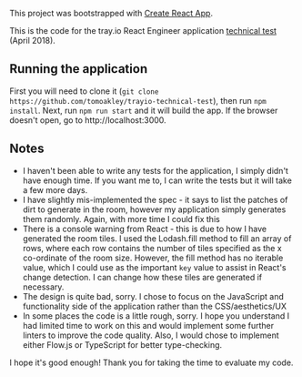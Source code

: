 This project was bootstrapped with [Create React App](https://github.com/facebookincubator/create-react-app).

This is the code for the tray.io React Engineer application [technical test](https://gist.github.com/DavidJSimpsonEsq/3c092dfeba83cf10f3043555470f0e38) (April 2018).

## Running the application
First you will need to clone it (`git clone https://github.com/tomoakley/trayio-technical-test`), then run `npm install`. Next, run `npm run start` and it will build the app. If the browser doesn't open, go to http://localhost:3000.

## Notes
- I haven't been able to write any tests for the application, I simply didn't have enough time. If you want me to, I can write the tests but it will take a few more days.
- I have slightly mis-implemented the spec - it says to list the patches of dirt to generate in the room, however my application simply generates them randomly. Again, with more time I could fix this
- There is a console warning from React - this is due to how I have generated the room tiles. I used the Lodash.fill method to fill an array of rows, where each row contains the number of tiles specified as the x co-ordinate of the room size. However, the fill method has no iterable value, which I could use as the important `key` value to assist in React's change detection. I can change how these tiles are generated if necessary.
- The design is quite bad, sorry. I chose to focus on the JavaScript and functionality side of the application rather than the CSS/aesthetics/UX
- In some places the code is a little rough, sorry. I hope you understand I had limited time to work on this and would implement some further linters to improve the code quality. Also, I would chose to implement either Flow.js or TypeScript for better type-checking.

I hope it's good enough! Thank you for taking the time to evaluate my code.